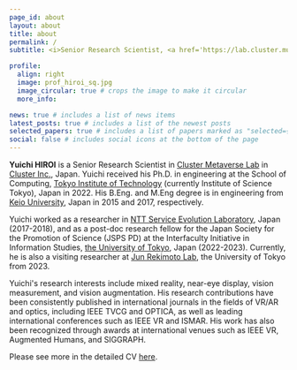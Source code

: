 ```yaml
---
page_id: about
layout: about
title: about
permalink: /
subtitle: <i>Senior Research Scientist, <a href='https://lab.cluster.mu/en/'>Cluster Metaverse Lab</a>, Japan.</i>

profile:
  align: right
  image: prof_hiroi_sq.jpg
  image_circular: true # crops the image to make it circular
  more_info: 

news: true # includes a list of news items
latest_posts: true # includes a list of the newest posts
selected_papers: true # includes a list of papers marked as "selected={true}"
social: false # includes social icons at the bottom of the page
---
```


**Yuichi HIROI** is a Senior Research Scientist in [Cluster Metaverse Lab](https://lab.cluster.mu/en/) in [Cluster Inc.](https://corp.cluster.mu/en), Japan. 
Yuichi received his Ph.D. in engineering at the School of Computing, [Tokyo Institute of Technology](https://educ.titech.ac.jp/cs/eng/) (currently Institute of Science Tokyo), Japan in 2022. His B.Eng. and M.Eng degree is in engineering from [Keio University](https://www.ics.keio.ac.jp/), Japan in 2015 and 2017, respectively. 

Yuichi worked as a researcher in [NTT Service Evolution Laboratory](https://www.rd.ntt/e/svlab/), Japan (2017-2018), and as a post-doc research fellow for the Japan Society for the Promotion of Science (JSPS PD) at the Interfaculty Initiative in Information Studies, [the University of Tokyo](https://www.iii.u-tokyo.ac.jp/), Japan (2022-2023). Currently, he is also a visiting researcher at [Jun Rekimoto Lab](https://lab.rekimoto.org/), the University of Tokyo from 2023. 

Yuichi's research interests include mixed reality, near-eye display, vision measurement, and vision augmentation. His research contributions have been consistently published in international journals in the fields of VR/AR and optics, including IEEE TVCG and OPTICA, as well as leading international conferences such as IEEE VR and ISMAR. His work has also been recognized through awards at international venues such as IEEE VR, Augmented Humans, and SIGGRAPH.

Please see more in the detailed CV [here](assets/pdf/en-us/CV_Hiroi_new_1_a4.pdf).